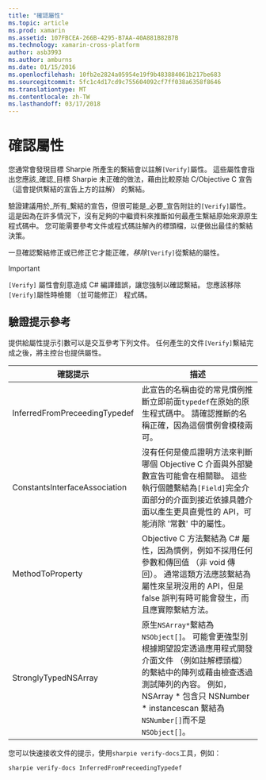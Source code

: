 ```yaml
---
title: "確認屬性"
ms.topic: article
ms.prod: xamarin
ms.assetid: 107FBCEA-266B-4295-B7AA-40A881B82B7B
ms.technology: xamarin-cross-platform
author: asb3993
ms.author: amburns
ms.date: 01/15/2016
ms.openlocfilehash: 10fb2e2824a05954e19f9b483884061b217be683
ms.sourcegitcommit: 5fc1c4d17cd9c755604092cf7ff038a6358f8646
ms.translationtype: MT
ms.contentlocale: zh-TW
ms.lasthandoff: 03/17/2018
---
```

# <a name="verify-attributes"></a>確認屬性


您通常會發現目標 Sharpie 所產生的繫結會以註解`[Verify]`屬性。 這些屬性會指出您應該_確認_目標 Sharpie 未正確的做法，藉由比較原始 C/Objective C 宣告 （這會提供繫結的宣告上方的註解） 的繫結。

驗證建議用於_所有_繫結的宣告，但很可能是_必要_宣告附註的`[Verify]`屬性。 這是因為在許多情況下，沒有足夠的中繼資料來推斷如何最產生繫結原始來源原生程式碼中。 您可能需要參考文件或程式碼註解內的標頭檔，以便做出最佳的繫結決策。

一旦確認繫結修正或已修正它才能正確，_移除_`[Verify]`從繫結的屬性。

> [!IMPORTANT]
> `[Verify]` 屬性會刻意造成 C# 編譯錯誤，讓您強制以確認繫結。 您應該移除`[Verify]`屬性時檢閱 （並可能修正） 程式碼。

## <a name="verify-hints-reference"></a>驗證提示參考

提供給屬性提示引數可以是交互參考下列文件。 任何產生的文件`[Verify]`繫結完成之後，將主控台也提供屬性。

|確認提示|描述|
|---|---|
|InferredFromPreceedingTypedef|此宣告的名稱由從的常見慣例推斷立即前面`typedef`在原始的原生程式碼中。 請確認推斷的名稱正確，因為這個慣例會模稜兩可。|
|ConstantsInterfaceAssociation|沒有任何是傻瓜證明方法來判斷哪個 Objective C 介面與外部變數宣告可能會在相關聯。 這些執行個體繫結為`[Field]`完全介面部分的介面到接近依據具體介面以產生更具直覺性的 API，可能消除 '常數' 中的屬性。|
|MethodToProperty|Objective C 方法繫結為 C# 屬性，因為慣例，例如不採用任何參數和傳回值 （非 void 傳回）。 通常這類方法應該繫結為屬性來呈現沒用的 API，但是 false 誤判有時可能會發生，而且應實際繫結方法。|
|StronglyTypedNSArray|原生`NSArray*`繫結為`NSObject[]`。 可能會更強型別根據期望設定透過應用程式開發介面文件 （例如註解標頭檔） 的繫結中的陣列或藉由檢查透過測試陣列的內容。 例如，NSArray * 包含只 NSNumber * instancescan 繫結為`NSNumber[]`而不是`NSObject[]`。|

您可以快速接收文件的提示，使用`sharpie verify-docs`工具，例如：

```csharp
sharpie verify-docs InferredFromPreceedingTypedef
```

